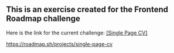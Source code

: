 ## This is an exercise created for the Frontend Roadmap challenge



Here is the link for the current challenge:
[\[Single Page CV\]](https://roadmap.sh/projects/single-page-cv)


https://roadmap.sh/projects/single-page-cv